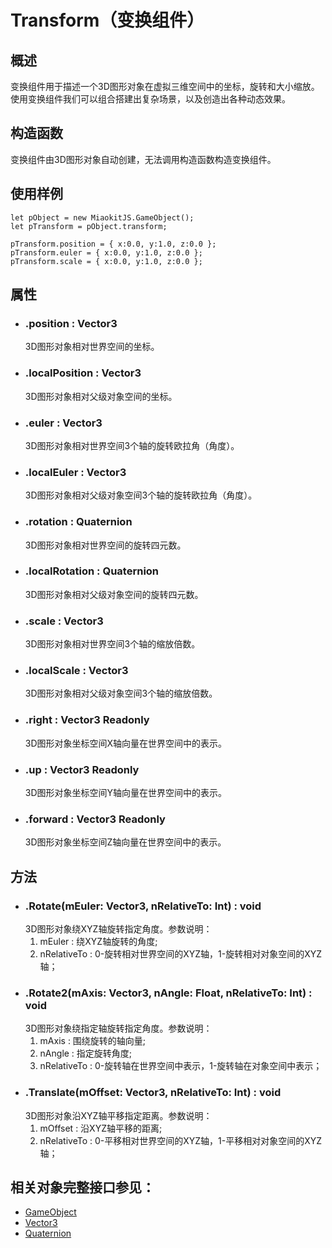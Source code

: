 # Transform（变换组件）

## 概述
变换组件用于描述一个3D图形对象在虚拟三维空间中的坐标，旋转和大小缩放。使用变换组件我们可以组合搭建出复杂场景，以及创造出各种动态效果。

## 构造函数
变换组件由3D图形对象自动创建，无法调用构造函数构造变换组件。

## 使用样例
```
let pObject = new MiaokitJS.GameObject();
let pTransform = pObject.transform;

pTransform.position = { x:0.0, y:1.0, z:0.0 };
pTransform.euler = { x:0.0, y:1.0, z:0.0 };
pTransform.scale = { x:0.0, y:1.0, z:0.0 };
```

## 属性
* ### .position : Vector3
    3D图形对象相对世界空间的坐标。
* ### .localPosition : Vector3
    3D图形对象相对父级对象空间的坐标。
* ### .euler : Vector3
    3D图形对象相对世界空间3个轴的旋转欧拉角（角度）。
* ### .localEuler : Vector3
    3D图形对象相对父级对象空间3个轴的旋转欧拉角（角度）。
* ### .rotation : Quaternion
    3D图形对象相对世界空间的旋转四元数。
* ### .localRotation : Quaternion
    3D图形对象相对父级对象空间的旋转四元数。
* ### .scale : Vector3
    3D图形对象相对世界空间3个轴的缩放倍数。
* ### .localScale : Vector3
    3D图形对象相对父级对象空间3个轴的缩放倍数。
* ### .right : Vector3 Readonly
    3D图形对象坐标空间X轴向量在世界空间中的表示。
* ### .up : Vector3 Readonly
    3D图形对象坐标空间Y轴向量在世界空间中的表示。
* ### .forward : Vector3 Readonly
    3D图形对象坐标空间Z轴向量在世界空间中的表示。

## 方法
* ### .Rotate(mEuler: Vector3, nRelativeTo: Int) : void
    3D图形对象绕XYZ轴旋转指定角度。参数说明：
    1. mEuler : 绕XYZ轴旋转的角度;
    2. nRelativeTo : 0-旋转相对世界空间的XYZ轴，1-旋转相对对象空间的XYZ轴；
* ### .Rotate2(mAxis: Vector3, nAngle: Float, nRelativeTo: Int) : void
    3D图形对象绕指定轴旋转指定角度。参数说明：
    1. mAxis : 围绕旋转的轴向量;
    2. nAngle : 指定旋转角度;
    2. nRelativeTo : 0-旋转轴在世界空间中表示，1-旋转轴在对象空间中表示；
* ### .Translate(mOffset: Vector3, nRelativeTo: Int) : void
    3D图形对象沿XYZ轴平移指定距离。参数说明：
    1. mOffset : 沿XYZ轴平移的距离;
    2. nRelativeTo : 0-平移相对世界空间的XYZ轴，1-平移相对对象空间的XYZ轴；

## 相关对象完整接口参见：
* [GameObject]()
* [Vector3]()
* [Quaternion]()